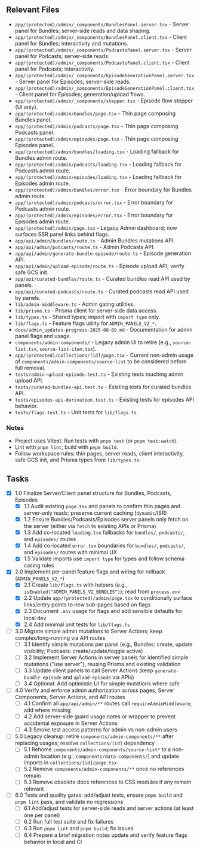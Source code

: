 ## Relevant Files

- `app/(protected)/admin/_components/BundlesPanel.server.tsx` - Server panel for Bundles; server-side reads and data shaping.
- `app/(protected)/admin/_components/BundlesPanel.client.tsx` - Client panel for Bundles; interactivity and mutations.
- `app/(protected)/admin/_components/PodcastsPanel.server.tsx` - Server panel for Podcasts; server-side reads.
- `app/(protected)/admin/_components/PodcastsPanel.client.tsx` - Client panel for Podcasts; interactivity.
- `app/(protected)/admin/_components/EpisodeGenerationPanel.server.tsx` - Server panel for Episodes; server-side reads.
- `app/(protected)/admin/_components/EpisodeGenerationPanel.client.tsx` - Client panel for Episodes; generation/upload flows.
- `app/(protected)/admin/_components/stepper.tsx` - Episode flow stepper (UI only).
- `app/(protected)/admin/bundles/page.tsx` - Thin page composing Bundles panel.
- `app/(protected)/admin/podcasts/page.tsx` - Thin page composing Podcasts panel.
- `app/(protected)/admin/episodes/page.tsx` - Thin page composing Episodes panel.
- `app/(protected)/admin/bundles/loading.tsx` - Loading fallback for Bundles admin route.
- `app/(protected)/admin/podcasts/loading.tsx` - Loading fallback for Podcasts admin route.
- `app/(protected)/admin/episodes/loading.tsx` - Loading fallback for Episodes admin route.
- `app/(protected)/admin/bundles/error.tsx` - Error boundary for Bundles admin route.
- `app/(protected)/admin/podcasts/error.tsx` - Error boundary for Podcasts admin route.
- `app/(protected)/admin/episodes/error.tsx` - Error boundary for Episodes admin route.
- `app/(protected)/admin/page.tsx` - Legacy Admin dashboard; now surfaces SSR panel links behind flags.
- `app/api/admin/bundles/route.ts` - Admin Bundles mutations API.
- `app/api/admin/podcasts/route.ts` - Admin Podcasts API.
- `app/api/admin/generate-bundle-episode/route.ts` - Episode generation API.
- `app/api/admin/upload-episode/route.ts` - Episode upload API; verify safe GCS init.
- `app/api/curated-bundles/route.ts` - Curated bundles read API used by panels.
- `app/api/curated-podcasts/route.ts` - Curated podcasts read API used by panels.
- `lib/admin-middleware.ts` - Admin gating utilities.
- `lib/prisma.ts` - Prisma client for server-side data access.
- `lib/types.ts` - Shared types; import with `import type` only.
- `lib/flags.ts` - Feature flags utility for `ADMIN_PANELS_V2_*`.
- `docs/admin_updates-progress-2025-08-09.md` - Documentation for admin panel flags and usage.
- `components/admin-components/` - Legacy admin UI to retire (e.g., `source-list.tsx`, `source-list-item.tsx`).
- `app/(protected)/collections/[id]/page.tsx` - Current non-admin usage of `components/admin-components/source-list` to be considered before full removal.
- `tests/admin-upload-episode.test.ts` - Existing tests touching admin upload API.
- `tests/curated-bundles-api.test.ts` - Existing tests for curated bundles API.
- `tests/episodes-api-derivation.test.ts` - Existing tests for episodes API behavior.
- `tests/flags.test.ts` - Unit tests for `lib/flags.ts`.

### Notes

- Project uses Vitest. Run tests with `pnpm test` (or `pnpm test:watch`).
- Lint with `pnpm lint`; build with `pnpm build`.
- Follow workspace rules: thin pages, server reads, client interactivity, safe GCS init, and Prisma types from `lib/types.ts`.

## Tasks

- [x] 1.0 Finalize Server/Client panel structure for Bundles, Podcasts, Episodes
  - [x] 1.1 Audit existing `page.tsx` and panels to confirm thin pages and server-only reads; preserve current caching (`dynamic`/ISR)
  - [x] 1.2 Ensure Bundles/Podcasts/Episodes server panels only fetch on the server (either via `fetch` to existing APIs or Prisma)
  - [x] 1.3 Add co-located `loading.tsx` fallbacks for `bundles/`, `podcasts/`, and `episodes/` routes
  - [x] 1.4 Add co-located `error.tsx` boundaries for `bundles/`, `podcasts/`, and `episodes/` routes with minimal UX
  - [x] 1.5 Validate imports use `import type` for types and follow schema casing rules

- [x] 2.0 Implement per-panel feature flags and wiring for rollback (`ADMIN_PANELS_V2_*`)
  - [x] 2.1 Create `lib/flags.ts` with helpers (e.g., `isEnabled("ADMIN_PANELS_V2_BUNDLES")`); read from `process.env`
  - [x] 2.2 Update `app/(protected)/admin/page.tsx` to conditionally surface links/entry points to new sub-pages based on flags
  - [x] 2.3 Document `.env` usage for flags and add sensible defaults for local dev
  - [x] 2.4 Add minimal unit tests for `lib/flags.ts`

- [ ] 3.0 Migrate simple admin mutations to Server Actions; keep complex/long-running via API routes
  - [ ] 3.1 Identify simple mutations per panel (e.g., Bundles: create, update visibility; Podcasts: create/update/toggle active)
  - [ ] 3.2 Implement Server Actions in server panels for identified simple mutations ("use server"), reusing Prisma and existing validation
  - [ ] 3.3 Update client panels to call Server Actions (keep `generate-bundle-episode` and `upload-episode` via APIs)
  - [ ] 3.4 Optional: Add optimistic UI for simple mutations where safe

- [ ] 4.0 Verify and enforce admin authorization across pages, Server Components, Server Actions, and API routes
  - [ ] 4.1 Confirm all `app/api/admin/**` routes call `requireAdminMiddleware`; add where missing
  - [ ] 4.2 Add server-side guard usage notes or wrapper to prevent accidental exposure in Server Actions
  - [ ] 4.3 Smoke test access patterns for admin vs non-admin users

- [ ] 5.0 Legacy cleanup: retire `components/admin-components/**` after replacing usages; resolve `collections/[id]` dependency
  - [ ] 5.1 Rehome `components/admin-components/source-list*` to a non-admin location (e.g., `components/data-components/`) and update imports in `collections/[id]/page.tsx`
  - [ ] 5.2 Remove `components/admin-components/**` once no references remain
  - [ ] 5.3 Remove obsolete docs references to CSS modules if any remain relevant

- [ ] 6.0 Tests and quality gates: add/adjust tests, ensure `pnpm build` and `pnpm lint` pass, and validate no regressions
  - [ ] 6.1 Add/adjust tests for server-side reads and server actions (at least one per panel)
  - [ ] 6.2 Run full test suite and fix failures
  - [ ] 6.3 Run `pnpm lint` and `pnpm build`; fix issues
  - [ ] 6.4 Prepare a brief migration notes update and verify feature flags behavior in local and CI
